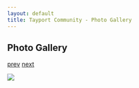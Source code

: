 ```yaml
---
layout: default
title: Tayport Community - Photo Gallery
---
```

## Photo Gallery

[prev](http://tayport.org.uk/photo/288) [next](http://tayport.org.uk/photo/290)

![ ](http://tayport.org.uk/media/289.jpg " ")

